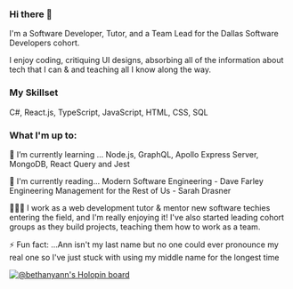 ### Hi there 👋

I'm a Software Developer, Tutor, and a Team Lead for the Dallas Software Developers cohort.

I enjoy coding, critiquing UI designs, absorbing all of the information about tech that I can & and teaching all I know along the way.

### My Skillset
  C#, React.js, TypeScript, JavaScript, HTML, CSS, SQL


### What I'm up to: 
🌱 I’m currently learning ...
    Node.js, GraphQL, Apollo Express Server, MongoDB, React Query and Jest

📖 I'm currently reading...
    Modern Software Engineering - Dave Farley
    Engineering Management for the Rest of Us - Sarah Drasner 

👩🏽‍🏫 I work as a web development tutor & mentor new software techies entering the field, and I'm really enjoying it!  I've also started leading cohort groups as they build projects, teaching them how to work as a team. 

⚡ Fun fact: ...Ann isn't my last name but no one could ever pronounce my real one so I've just stuck with using my middle name for the longest time

<!--[My Work Github Account](https://github.com/bethanyaj)-->

[![@bethanyann's Holopin board](https://holopin.io/api/user/board?user=bethanyann)](https://holopin.io/@bethanyann)

<!-- **bethanyann/bethanyann** is a ✨ _special_ ✨ repository because its `README.md` (this file) appears on your GitHub profile.

Here are some ideas to get you started:

- 🔭 I’m currently working on ...
- 🌱 I’m currently learning ...
- 👯 I’m looking to collaborate on ...
- 🤔 I’m looking for help with ...
- 💬 Ask me about ...
- 📫 How to reach me: ...
- 😄 Pronouns: ...
- ⚡ Fun fact: ...
-->
